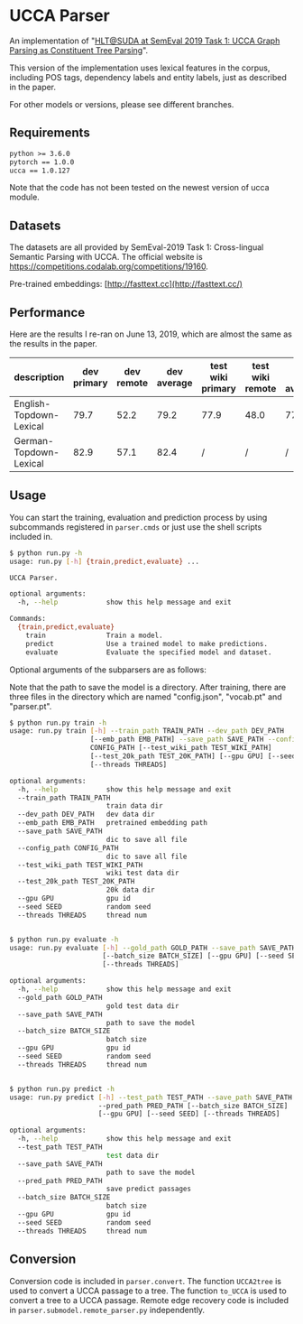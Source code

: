 # UCCA Parser

An implementation of "[HLT@SUDA at SemEval 2019 Task 1: UCCA Graph Parsing as Constituent Tree Parsing](https://arxiv.org/abs/1903.04153)".

This version of the implementation uses lexical features in the corpus, including POS tags, dependency labels and entity labels, just as described in the paper.

For other models or versions, please see different branches.

## Requirements

```txt
python >= 3.6.0
pytorch == 1.0.0
ucca == 1.0.127
```

Note that the code has not been tested on the newest version of ucca module.

## Datasets

The datasets are all provided by SemEval-2019 Task 1: Cross-lingual Semantic Parsing with UCCA. The official website is https://competitions.codalab.org/competitions/19160. 

Pre-trained embeddings: [http://fasttext.cc](http://fasttext.cc/)

## Performance
Here are the results I re-ran on June 13, 2019, which are almost the same as the results in the paper.

| description              | dev primary | dev remote | dev average | test wiki primary | test wiki remote | test wiki average | test 20K    primary | test 20K remote | test 20K average |
| ------------------------ | ----------- | ---------- | ----------- | ----------------- | ---------------- | ----------------- | ------------------- | --------------- | ---------------- |
| English-Topdown-Lexical | 79.7        | 52.2       | 79.2        | 77.9              | 48.0             | 77.4              | 74.0                | 23.4            | 73.0             |
| German-Topdown-Lexical  | 82.9        | 57.1       | 82.4        | /                 | /                | /                 | 83.5                | 61.1            | 83.0             |

## Usage

You can start the training, evaluation and prediction process by using subcommands registered in `parser.cmds` or just use the shell scripts included in.

```sh
$ python run.py -h
usage: run.py [-h] {train,predict,evaluate} ...

UCCA Parser.

optional arguments:
  -h, --help            show this help message and exit

Commands:
  {train,predict,evaluate}
    train               Train a model.
    predict             Use a trained model to make predictions.
    evaluate            Evaluate the specified model and dataset.
```

Optional arguments of the subparsers are as follows:

Note that the path to save the model is a directory. After training, there are three files in the directory which are named "config.json", "vocab.pt" and "parser.pt".

```sh
$ python run.py train -h
usage: run.py train [-h] --train_path TRAIN_PATH --dev_path DEV_PATH
                    [--emb_path EMB_PATH] --save_path SAVE_PATH --config_path
                    CONFIG_PATH [--test_wiki_path TEST_WIKI_PATH]
                    [--test_20k_path TEST_20K_PATH] [--gpu GPU] [--seed SEED]
                    [--threads THREADS]

optional arguments:
  -h, --help            show this help message and exit
  --train_path TRAIN_PATH
                        train data dir
  --dev_path DEV_PATH   dev data dir
  --emb_path EMB_PATH   pretrained embedding path
  --save_path SAVE_PATH
                        dic to save all file
  --config_path CONFIG_PATH
                        dic to save all file
  --test_wiki_path TEST_WIKI_PATH
                        wiki test data dir
  --test_20k_path TEST_20K_PATH
                        20k data dir
  --gpu GPU             gpu id
  --seed SEED           random seed
  --threads THREADS     thread num


$ python run.py evaluate -h
usage: run.py evaluate [-h] --gold_path GOLD_PATH --save_path SAVE_PATH
                       [--batch_size BATCH_SIZE] [--gpu GPU] [--seed SEED]
                       [--threads THREADS]

optional arguments:
  -h, --help            show this help message and exit
  --gold_path GOLD_PATH
                        gold test data dir
  --save_path SAVE_PATH
                        path to save the model
  --batch_size BATCH_SIZE
                        batch size
  --gpu GPU             gpu id
  --seed SEED           random seed
  --threads THREADS     thread num


$ python run.py predict -h
usage: run.py predict [-h] --test_path TEST_PATH --save_path SAVE_PATH
                      --pred_path PRED_PATH [--batch_size BATCH_SIZE]
                      [--gpu GPU] [--seed SEED] [--threads THREADS]

optional arguments:
  -h, --help            show this help message and exit
  --test_path TEST_PATH
                        test data dir
  --save_path SAVE_PATH
                        path to save the model
  --pred_path PRED_PATH
                        save predict passages
  --batch_size BATCH_SIZE
                        batch size
  --gpu GPU             gpu id
  --seed SEED           random seed
  --threads THREADS     thread num

```

## Conversion

Conversion code is included in `parser.convert`.  The function `UCCA2tree` is used to convert a UCCA passage to a tree. The function `to_UCCA` is used to convert a tree to a UCCA passage. Remote edge recovery code is included in `parser.submodel.remote_parser.py` independently.
